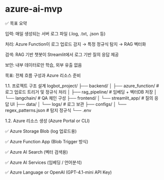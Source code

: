 # azure-ai-mvp

✅ 목표 요약

입력: 매일 생성되는 서버 로그 파일 (.log, .txt, .json 등)

처리: Azure Function이 로그 업로드 감지 → 특정 정규식 탐지 → RAG 벡터화

검색: RAG 기반 챗봇이 Streamlit에서 로그 기반 질의 응답 제공

보안: 내부 데이터로만 학습, 외부 유출 없음

목표: 전체 흐름 구성과 Azure 리소스 준비

1.1. 프로젝트 구조 설계
logbot_project/
├── backend/
│   ├── azure_function/       # 로그 업로드 트리거 및 정규식 처리
│   ├── rag_pipeline/         # 임베딩 + 벡터DB 저장
│   └── langchain/            # QA 체인 구성
├── frontend/
│   └── streamlit_app/        # 질의 응답 UI
├── data/
│   └── logs/                 # 로그 보관
├── configs/
│   └── regex_patterns.json   # 탐지 정규식
└── .env

1.2. Azure 리소스 생성 (Azure Portal or CLI)

✅ Azure Storage Blob (log 업로드용)

✅ Azure Function App (Blob Trigger 방식)

✅ Azure AI Search (벡터 검색용)

✅ Azure AI Services (임베딩 / 언어분석)

✅ Azure Language or OpenAI (GPT-4.1-mini API Key)
